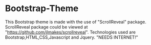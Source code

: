 # Bootstrap-Theme
This Bootstrap theme is made with the use of "ScrollReveal" package.
ScrollReveal package could be viewed at "https://github.com/jlmakes/scrollreveal".
Technologies used are Bootstrap,HTML,CSS,Javascript and Jquery.
"NEEDS INTERNET!"
